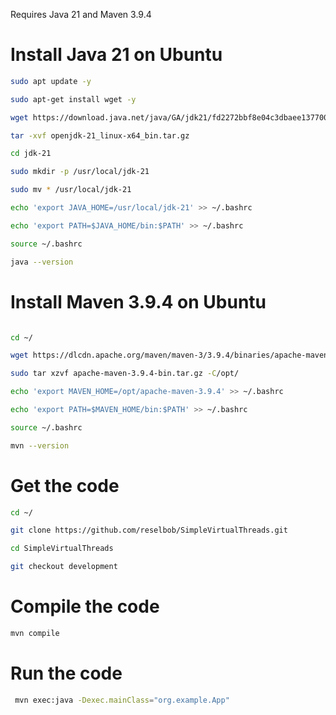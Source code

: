 Requires Java 21 and Maven 3.9.4

# Install Java 21 on Ubuntu

```bash
sudo apt update -y

sudo apt-get install wget -y

wget https://download.java.net/java/GA/jdk21/fd2272bbf8e04c3dbaee13770090416c/35/GPL/openjdk-21_linux-x64_bin.tar.gz

tar -xvf openjdk-21_linux-x64_bin.tar.gz

cd jdk-21

sudo mkdir -p /usr/local/jdk-21

sudo mv * /usr/local/jdk-21

echo 'export JAVA_HOME=/usr/local/jdk-21' >> ~/.bashrc

echo 'export PATH=$JAVA_HOME/bin:$PATH' >> ~/.bashrc

source ~/.bashrc

java --version

```

# Install Maven 3.9.4 on Ubuntu

```bash

cd ~/

wget https://dlcdn.apache.org/maven/maven-3/3.9.4/binaries/apache-maven-3.9.4-bin.tar.gz

sudo tar xzvf apache-maven-3.9.4-bin.tar.gz -C/opt/

echo 'export MAVEN_HOME=/opt/apache-maven-3.9.4' >> ~/.bashrc

echo 'export PATH=$MAVEN_HOME/bin:$PATH' >> ~/.bashrc

source ~/.bashrc

mvn --version

```

# Get the code

```bash
cd ~/

git clone https://github.com/reselbob/SimpleVirtualThreads.git

cd SimpleVirtualThreads

git checkout development

```

# Compile the code

```bash
mvn compile   
```

# Run the code

```bash
 mvn exec:java -Dexec.mainClass="org.example.App"
```